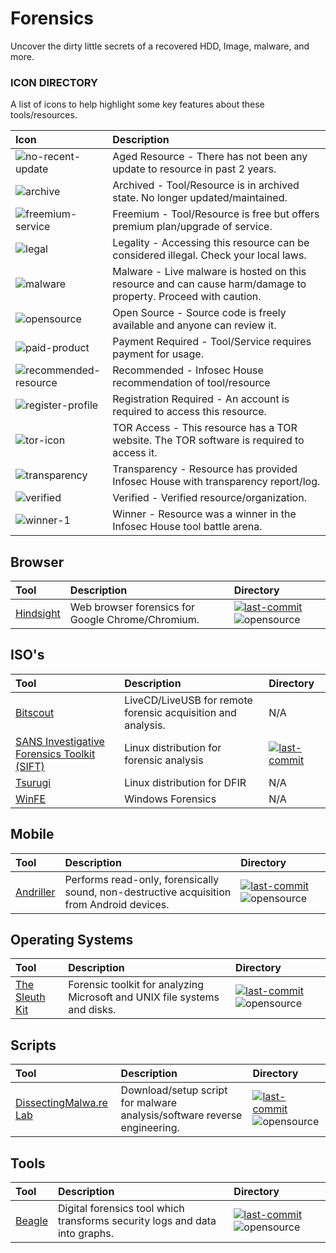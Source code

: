 # Forensics

Uncover the dirty little secrets of a recovered HDD, Image, malware, and more.

### ICON DIRECTORY

A list of icons to help highlight some key features about these tools/resources.

| Icon | Description |
| :--- | :--- |
| ![no-recent-update](https://raw.githubusercontent.com/InfosecHouse/InfosecHouse/main/icons/no-recent-update.png) | Aged Resource - There has not been any update to resource in past 2 years. |
| ![archive](https://raw.githubusercontent.com/InfosecHouse/InfosecHouse/main/icons/archive.png) | Archived - Tool/Resource is in archived state. No longer updated/maintained. |
| ![freemium-service](https://raw.githubusercontent.com/InfosecHouse/InfosecHouse/main/icons/freemium-service.png) | Freemium - Tool/Resource is free but offers premium plan/upgrade of service. |
| ![legal](https://raw.githubusercontent.com/InfosecHouse/InfosecHouse/main/icons/legal.png) | Legality - Accessing this resource can be considered illegal. Check your local laws. |
| ![malware](https://raw.githubusercontent.com/InfosecHouse/InfosecHouse/main/icons/malware.png) | Malware - Live malware is hosted on this resource and can cause harm/damage to property. Proceed with caution. |
| ![opensource](https://raw.githubusercontent.com/InfosecHouse/InfosecHouse/main/icons/opensource.png) | Open Source - Source code is freely available and anyone can review it. |
| ![paid-product](https://raw.githubusercontent.com/InfosecHouse/InfosecHouse/main/icons/paid-product.png) | Payment Required - Tool/Service requires payment for usage. |
| ![recommended-resource](https://raw.githubusercontent.com/InfosecHouse/InfosecHouse/main/icons/recommended-resource.png) | Recommended - Infosec House recommendation of tool/resource |
| ![register-profile](https://raw.githubusercontent.com/InfosecHouse/InfosecHouse/main/icons/register-profile.png) | Registration Required - An account is required to access this resource. |
| ![tor-icon](https://raw.githubusercontent.com/InfosecHouse/InfosecHouse/main/icons/tor-icon.png) | TOR Access - This resource has a TOR website. The TOR software is required to access it. |
| ![transparency](https://raw.githubusercontent.com/InfosecHouse/InfosecHouse/main/icons/transparency.png) | Transparency - Resource has provided Infosec House with transparency report/log. |
| ![verified](https://raw.githubusercontent.com/InfosecHouse/InfosecHouse/main/icons/verified.png) | Verified - Verified resource/organization. |
| ![winner-1](https://raw.githubusercontent.com/InfosecHouse/InfosecHouse/main/icons/winner.png) | Winner - Resource was a winner in the Infosec House tool battle arena. |

## Browser

| Tool | Description | Directory |
| :--- | :--- | :--- |
| [Hindsight](https://github.com/obsidianforensics/hindsight) | Web browser forensics for Google Chrome/Chromium. | [![last-commit](https://badgen.net/github/last-commit/obsidianforensics/hindsight)](https://badgen.net/github/last-commit/obsidianforensics/hindsight) ![opensource](https://raw.githubusercontent.com/InfosecHouse/InfosecHouse/main/icons/opensource.png) |

## ISO's

| Tool | Description | Directory |
| :--- | :--- | :--- |
| [Bitscout](https://bitscout-forensics.info/) | LiveCD/LiveUSB for remote forensic acquisition and analysis. | N/A |
| [SANS Investigative Forensics Toolkit \(SIFT\)](https://github.com/teamdfir/sift) | Linux distribution for forensic analysis | [![last-commit](https://badgen.net/github/last-commit/teamdfir/sift)](https://badgen.net/github/last-commit/teamdfir/sift) |
| [Tsurugi](https://tsurugi-linux.org/) | Linux distribution for DFIR | N/A |
| [WinFE](https://www.winfe.net/home) | Windows Forensics | N/A |

## Mobile

| Tool | Description | Directory |
| :--- | :--- | :--- |
| [Andriller](https://github.com/den4uk/andriller) | Performs read-only, forensically sound, non-destructive acquisition from Android devices. | [![last-commit](https://badgen.net/github/last-commit/den4uk/andriller)](https://badgen.net/github/last-commit/den4uk/andriller) ![opensource](https://raw.githubusercontent.com/InfosecHouse/InfosecHouse/main/icons/opensource.png) |

## Operating Systems

| Tool | Description | Directory |
| :--- | :--- | :--- |
| [The Sleuth Kit](https://github.com/sleuthkit/sleuthkit) | Forensic toolkit for analyzing Microsoft and UNIX file systems and disks. | [![last-commit](https://badgen.net/github/last-commit/sleuthkit/sleuthkit)](https://badgen.net/github/last-commit/sleuthkit/sleuthkit) ![opensource](https://raw.githubusercontent.com/InfosecHouse/InfosecHouse/main/icons/opensource.png) |

## Scripts

| Tool | Description | Directory |
| :--- | :--- | :--- |
| [DissectingMalwa.re Lab](https://github.com/f0wl/MalwareLab_VM-Setup) | Download/setup script for malware analysis/software reverse engineering. | [![last-commit](https://badgen.net/github/last-commit/f0wl/MalwareLab_VM-Setup)](https://badgen.net/github/last-commit/f0wl/MalwareLab_VM-Setup) ![opensource](https://raw.githubusercontent.com/InfosecHouse/InfosecHouse/main/icons/opensource.png) |

## Tools

| Tool | Description | Directory |
| :--- | :--- | :--- |
| [Beagle](https://github.com/yampelo/beagle) | Digital forensics tool which transforms security logs and data into graphs. | [![last-commit](https://badgen.net/github/last-commit/yampelo/beagle)](https://badgen.net/github/last-commit/yampelo/beagle) ![opensource](https://raw.githubusercontent.com/InfosecHouse/InfosecHouse/main/icons/opensource.png) |


